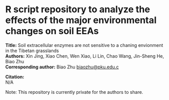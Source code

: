 # R script repository to analyze the effects of the major environmental changes on soil EEAs

**Title:** Soil extracellular enzymes are not sensitive to a chaning envionment in the Tibetan grasslands  
**Authors:** Xin Jing, Xiao Chen, Wen Xiao, Li Lin, Chao Wang, Jin-Sheng He, Biao Zhu  
**Corresponding author:** Biao Zhu <biaozhu@pku.edu.c>

**Citation:**  
N/A

Note: This repository is currently private for the authors to share.
